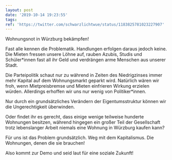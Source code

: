 ```yaml
---
layout: post
date: '2019-10-14 19:23:55'
tags: 
ref: 'https://twitter.com/schwarzlichtwue/status/1183825781023227907'
---
```

Wohnungsnot in Würzburg bekämpfen!



Fast alle kennen die Problematik. Handlungen erfolgen daraus jedoch keine. Die Mieten fressen unsere Löhne auf, rauben Azubis, Studis und Schüler\*innen fast all ihr Geld und verdrängen arme Menschen aus unserer Stadt.

Die Parteipolitik schaut nur zu während in Zeiten des Niedrigzinses immer mehr Kapital auf dem Wohnungsmarkt geparkt wird. Natürlich wären wir froh, wenn Mietpreisbremse und Mieten einfrieren Wirkung erzielen würden. Allerdings erhoffen wir uns nur wenig von Politiker\*innen.

Nur durch ein grundsätzliches Verändern der Eigentumsstruktur können wir die Ungerechtigkeit überwinden.

Oder findet ihr es gerecht, dass einige wenige teilweise hunderte Wohnungen besitzen, während hingegen ein großer Teil der Gesellschaft trotz lebenslanger Arbeit niemals eine Wohnung in Würzburg kaufen kann?

Für uns ist das Problem grundsätzlich. Weg mit dem Kapitalismus. Die Wohnungen, denen die sie brauchen! 



Also kommt zur Demo und seid laut für eine soziale Zukunft!



